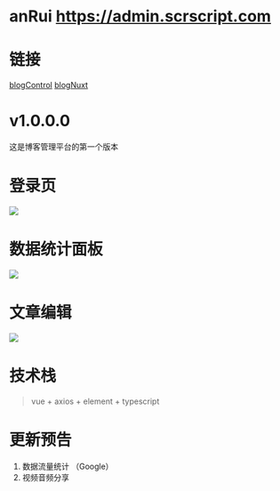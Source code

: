 # anRui https://admin.scrscript.com

# 链接
[blogControl](https://admin.scrscript.com)
[blogNuxt](https://scrscript.com)

# v1.0.0.0
这是博客管理平台的第一个版本

# 登录页
![](https://github.com/qzuser/BlogControl/blob/master/MdImg/login.png)

# 数据统计面板
![](https://github.com/qzuser/BlogControl/blob/master/MdImg/index.png)

# 文章编辑
![](https://github.com/qzuser/BlogControl/blob/master/MdImg/article.png)

# 技术栈
> vue + axios + element + typescript

# 更新预告
1. 数据流量统计 （Google）
2. 视频音频分享
